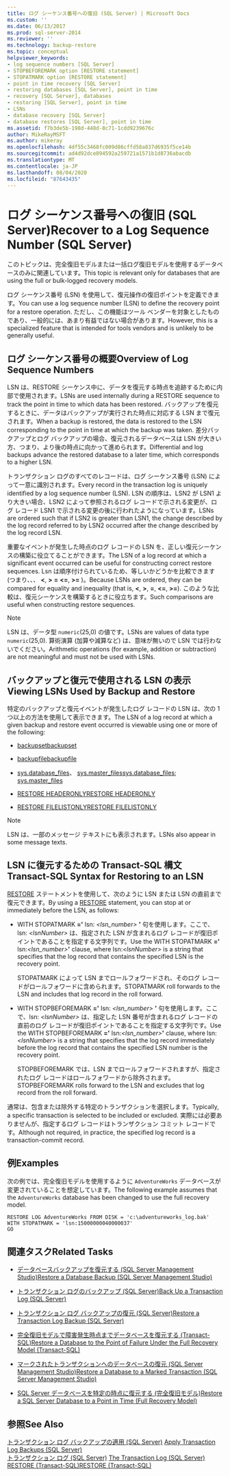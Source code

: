 ```yaml
---
title: ログ シーケンス番号への復旧 (SQL Server) | Microsoft Docs
ms.custom: ''
ms.date: 06/13/2017
ms.prod: sql-server-2014
ms.reviewer: ''
ms.technology: backup-restore
ms.topic: conceptual
helpviewer_keywords:
- log sequence numbers [SQL Server]
- STOPBEFOREMARK option [RESTORE statement]
- STOPATMARK option [RESTORE statement]
- point in time recovery [SQL Server]
- restoring databases [SQL Server], point in time
- recovery [SQL Server], databases
- restoring [SQL Server], point in time
- LSNs
- database recovery [SQL Server]
- database restores [SQL Server], point in time
ms.assetid: f7b3de5b-198d-448d-8c71-1cdd9239676c
author: MikeRayMSFT
ms.author: mikeray
ms.openlocfilehash: 4df55c3468fc009d86cffd58a837d6935f5ce14b
ms.sourcegitcommit: ad4d92dce894592a259721a1571b1d8736abacdb
ms.translationtype: MT
ms.contentlocale: ja-JP
ms.lasthandoff: 08/04/2020
ms.locfileid: "87643435"
---
```

# <a name="recover-to-a-log-sequence-number-sql-server"></a><span data-ttu-id="688e8-102">ログ シーケンス番号への復旧 (SQL Server)</span><span class="sxs-lookup"><span data-stu-id="688e8-102">Recover to a Log Sequence Number (SQL Server)</span></span>
  <span data-ttu-id="688e8-103">このトピックは、完全復旧モデルまたは一括ログ復旧モデルを使用するデータベースのみに関連しています。</span><span class="sxs-lookup"><span data-stu-id="688e8-103">This topic is relevant only for databases that are using the full or bulk-logged recovery models.</span></span>  
  
 <span data-ttu-id="688e8-104">ログ シーケンス番号 (LSN) を使用して、復元操作の復旧ポイントを定義できます。</span><span class="sxs-lookup"><span data-stu-id="688e8-104">You can use a log sequence number (LSN) to define the recovery point for a restore operation.</span></span> <span data-ttu-id="688e8-105">ただし、この機能はツール ベンダーを対象としたものであり、一般的には、あまり有益ではない場合があります。</span><span class="sxs-lookup"><span data-stu-id="688e8-105">However, this is a specialized feature that is intended for tools vendors and is unlikely to be generally useful.</span></span>  
  
##  <a name="overview-of-log-sequence-numbers"></a><a name="LSNs"></a> <span data-ttu-id="688e8-106">ログ シーケンス番号の概要</span><span class="sxs-lookup"><span data-stu-id="688e8-106">Overview of Log Sequence Numbers</span></span>  
 <span data-ttu-id="688e8-107">LSN は、RESTORE シーケンス中に、データを復元する時点を追跡するために内部で使用されます。</span><span class="sxs-lookup"><span data-stu-id="688e8-107">LSNs are used internally during a RESTORE sequence to track the point in time to which data has been restored.</span></span> <span data-ttu-id="688e8-108">バックアップを復元するときに、データはバックアップが実行された時点に対応する LSN まで復元されます。</span><span class="sxs-lookup"><span data-stu-id="688e8-108">When a backup is restored, the data is restored to the LSN corresponding to the point in time at which the backup was taken.</span></span> <span data-ttu-id="688e8-109">差分バックアップとログ バックアップの場合、復元されるデータベースは LSN が大きい方、つまり、より後の時点に向かって進められます。</span><span class="sxs-lookup"><span data-stu-id="688e8-109">Differential and log backups advance the restored database to a later time, which corresponds to a higher LSN.</span></span>  
  
 <span data-ttu-id="688e8-110">トランザクション ログのすべてのレコードは、ログ シーケンス番号 (LSN) によって一意に識別されます。</span><span class="sxs-lookup"><span data-stu-id="688e8-110">Every record in the transaction log is uniquely identified by a log sequence number (LSN).</span></span> <span data-ttu-id="688e8-111">LSN の順序は、LSN2 が LSN1 より大きい場合、LSN2 によって参照されるログ レコードで示される変更が、ログ レコード LSN1 で示される変更の後に行われたようになっています。</span><span class="sxs-lookup"><span data-stu-id="688e8-111">LSNs are ordered such that if LSN2 is greater than LSN1, the change described by the log record referred to by LSN2 occurred after the change described by the log record LSN.</span></span>  
  
 <span data-ttu-id="688e8-112">重要なイベントが発生した時点のログ レコードの LSN を、正しい復元シーケンスの構築に役立てることができます。</span><span class="sxs-lookup"><span data-stu-id="688e8-112">The LSN of a log record at which a significant event occurred can be useful for constructing correct restore sequences.</span></span> <span data-ttu-id="688e8-113">Lsn は順序付けられているため、等しいかどうかを比較できます (つまり、、、 **\<**, **>** **=** **\<=**, **>=** )。</span><span class="sxs-lookup"><span data-stu-id="688e8-113">Because LSNs are ordered, they can be compared for equality and inequality (that is, **\<**, **>**, **=**, **\<=**, **>=**).</span></span> <span data-ttu-id="688e8-114">このような比較は、復元シーケンスを構築するときに役立ちます。</span><span class="sxs-lookup"><span data-stu-id="688e8-114">Such comparisons are useful when constructing restore sequences.</span></span>  
  
> [!NOTE]  
>  <span data-ttu-id="688e8-115">LSN は、データ型 `numeric`(25,0) の値です。</span><span class="sxs-lookup"><span data-stu-id="688e8-115">LSNs are values of data type `numeric`(25,0).</span></span> <span data-ttu-id="688e8-116">算術演算 (加算や減算など) は、意味が無いので LSN では行わないでください。</span><span class="sxs-lookup"><span data-stu-id="688e8-116">Arithmetic operations (for example, addition or subtraction) are not meaningful and must not be used with LSNs.</span></span>  
  

  
## <a name="viewing-lsns-used-by-backup-and-restore"></a><span data-ttu-id="688e8-117">バックアップと復元で使用される LSN の表示</span><span class="sxs-lookup"><span data-stu-id="688e8-117">Viewing LSNs Used by Backup and Restore</span></span>  
 <span data-ttu-id="688e8-118">特定のバックアップと復元イベントが発生したログ レコードの LSN は、次の 1 つ以上の方法を使用して表示できます。</span><span class="sxs-lookup"><span data-stu-id="688e8-118">The LSN of a log record at which a given backup and restore event occurred is viewable using one or more of the following:</span></span>  
  
-   [<span data-ttu-id="688e8-119">backupset</span><span class="sxs-lookup"><span data-stu-id="688e8-119">backupset</span></span>](/sql/relational-databases/system-tables/backupset-transact-sql)  
  
-   [<span data-ttu-id="688e8-120">backupfile</span><span class="sxs-lookup"><span data-stu-id="688e8-120">backupfile</span></span>](/sql/relational-databases/system-tables/backupfile-transact-sql)  
  
-   <span data-ttu-id="688e8-121">[sys.database_files](/sql/relational-databases/system-catalog-views/sys-database-files-transact-sql)、 [sys.master_files](/sql/relational-databases/system-catalog-views/sys-master-files-transact-sql)</span><span class="sxs-lookup"><span data-stu-id="688e8-121">[sys.database_files](/sql/relational-databases/system-catalog-views/sys-database-files-transact-sql); [sys.master_files](/sql/relational-databases/system-catalog-views/sys-master-files-transact-sql)</span></span>  
  
-   [<span data-ttu-id="688e8-122">RESTORE HEADERONLY</span><span class="sxs-lookup"><span data-stu-id="688e8-122">RESTORE HEADERONLY</span></span>](/sql/t-sql/statements/restore-statements-headeronly-transact-sql)  
  
-   [<span data-ttu-id="688e8-123">RESTORE FILELISTONLY</span><span class="sxs-lookup"><span data-stu-id="688e8-123">RESTORE FILELISTONLY</span></span>](/sql/t-sql/statements/restore-statements-filelistonly-transact-sql)  
  
> [!NOTE]  
>  <span data-ttu-id="688e8-124">LSN は、一部のメッセージ テキストにも表示されます。</span><span class="sxs-lookup"><span data-stu-id="688e8-124">LSNs also appear in some message texts.</span></span>  
  
## <a name="transact-sql-syntax-for-restoring-to-an-lsn"></a><span data-ttu-id="688e8-125">LSN に復元するための Transact-SQL 構文</span><span class="sxs-lookup"><span data-stu-id="688e8-125">Transact-SQL Syntax for Restoring to an LSN</span></span>  
 <span data-ttu-id="688e8-126">[RESTORE](/sql/t-sql/statements/restore-statements-transact-sql) ステートメントを使用して、次のように LSN または LSN の直前まで復元できます。</span><span class="sxs-lookup"><span data-stu-id="688e8-126">By using a [RESTORE](/sql/t-sql/statements/restore-statements-transact-sql) statement, you can stop at or immediately before the LSN, as follows:</span></span>  
  
-   <span data-ttu-id="688e8-127">WITH STOPATMARK **='** lsn: _<lsn_number>_ **'** 句を使用します。ここで、lsn: *\<lsnNumber>* は、指定された LSN が含まれるログ レコードが復旧ポイントであることを指定する文字列です。</span><span class="sxs-lookup"><span data-stu-id="688e8-127">Use the WITH STOPATMARK **='** lsn:_<lsn_number>_**'** clause, where lsn:*\<lsnNumber>* is a string that specifies that the log record that contains the specified LSN is the recovery point.</span></span>  
  
     <span data-ttu-id="688e8-128">STOPATMARK によって LSN までロールフォワードされ、そのログ レコードがロールフォワードに含められます。</span><span class="sxs-lookup"><span data-stu-id="688e8-128">STOPATMARK roll forwards to the LSN and includes that log record in the roll forward.</span></span>  
  
-   <span data-ttu-id="688e8-129">WITH STOPBEFOREMARK **='** lsn: _<lsn_number>_ **'** 句を使用します。ここで、lsn: *\<lsnNumber>* は、指定した LSN 番号が含まれるログ レコードの直前のログ レコードが復旧ポイントであることを指定する文字列です。</span><span class="sxs-lookup"><span data-stu-id="688e8-129">Use the WITH STOPBEFOREMARK **='** lsn:_<lsn_number>_**'** clause, where lsn:*\<lsnNumber>* is a string that specifies that the log record immediately before the log record that contains the specified LSN number is the recovery point.</span></span>  
  
     <span data-ttu-id="688e8-130">STOPBEFOREMARK では、LSN までロールフォワードされますが、指定されたログ レコードはロールフォワードから除外されます。</span><span class="sxs-lookup"><span data-stu-id="688e8-130">STOPBEFOREMARK rolls forward to the LSN and excludes that log record from the roll forward.</span></span>  
  
 <span data-ttu-id="688e8-131">通常は、包含または除外する特定のトランザクションを選択します。</span><span class="sxs-lookup"><span data-stu-id="688e8-131">Typically, a specific transaction is selected to be included or excluded.</span></span> <span data-ttu-id="688e8-132">実際には必要ありませんが、指定するログ レコードはトランザクション コミット レコードです。</span><span class="sxs-lookup"><span data-stu-id="688e8-132">Although not required, in practice, the specified log record is a transaction-commit record.</span></span>  
  
## <a name="examples"></a><span data-ttu-id="688e8-133">例</span><span class="sxs-lookup"><span data-stu-id="688e8-133">Examples</span></span>  
 <span data-ttu-id="688e8-134">次の例では、完全復旧モデルを使用するように `AdventureWorks` データベースが変更されていることを想定しています。</span><span class="sxs-lookup"><span data-stu-id="688e8-134">The following example assumes that the `AdventureWorks` database has been changed to use the full recovery model.</span></span>  
  
```  
RESTORE LOG AdventureWorks FROM DISK = 'c:\adventureworks_log.bak'   
WITH STOPATMARK = 'lsn:15000000040000037'  
GO  
```  
  
##  <a name="related-tasks"></a><a name="RelatedTasks"></a> <span data-ttu-id="688e8-135">関連タスク</span><span class="sxs-lookup"><span data-stu-id="688e8-135">Related Tasks</span></span>  
  
-   [<span data-ttu-id="688e8-136">データベースバックアップを復元する &#40;SQL Server Management Studio&#41;</span><span class="sxs-lookup"><span data-stu-id="688e8-136">Restore a Database Backup &#40;SQL Server Management Studio&#41;</span></span>](restore-a-database-backup-using-ssms.md)  
  
-   [<span data-ttu-id="688e8-137">トランザクション ログのバックアップ &#40;SQL Server&#41;</span><span class="sxs-lookup"><span data-stu-id="688e8-137">Back Up a Transaction Log &#40;SQL Server&#41;</span></span>](back-up-a-transaction-log-sql-server.md)  
  
-   [<span data-ttu-id="688e8-138">トランザクション ログ バックアップの復元 &#40;SQL Server&#41;</span><span class="sxs-lookup"><span data-stu-id="688e8-138">Restore a Transaction Log Backup &#40;SQL Server&#41;</span></span>](restore-a-transaction-log-backup-sql-server.md)  
  
-   [<span data-ttu-id="688e8-139">完全復旧モデルで障害発生時点までデータベースを復元する &#40;Transact-SQL&#41;</span><span class="sxs-lookup"><span data-stu-id="688e8-139">Restore a Database to the Point of Failure Under the Full Recovery Model &#40;Transact-SQL&#41;</span></span>](restore-database-to-point-of-failure-full-recovery.md)  
  
-   [<span data-ttu-id="688e8-140">マークされたトランザクションへのデータベースの復元 &#40;SQL Server Management Studio&#41;</span><span class="sxs-lookup"><span data-stu-id="688e8-140">Restore a Database to a Marked Transaction &#40;SQL Server Management Studio&#41;</span></span>](restore-a-database-to-a-marked-transaction-sql-server-management-studio.md)  
  
-   [<span data-ttu-id="688e8-141">SQL Server データベースを特定の時点に復元する &#40;完全復旧モデル&#41;</span><span class="sxs-lookup"><span data-stu-id="688e8-141">Restore a SQL Server Database to a Point in Time &#40;Full Recovery Model&#41;</span></span>](restore-a-sql-server-database-to-a-point-in-time-full-recovery-model.md)  
  
## <a name="see-also"></a><span data-ttu-id="688e8-142">参照</span><span class="sxs-lookup"><span data-stu-id="688e8-142">See Also</span></span>  
 <span data-ttu-id="688e8-143">[トランザクション ログ バックアップの適用 &#40;SQL Server&#41;](transaction-log-backups-sql-server.md) </span><span class="sxs-lookup"><span data-stu-id="688e8-143">[Apply Transaction Log Backups &#40;SQL Server&#41;](transaction-log-backups-sql-server.md) </span></span>  
 <span data-ttu-id="688e8-144">[トランザクション ログ &#40;SQL Server&#41;](../logs/the-transaction-log-sql-server.md) </span><span class="sxs-lookup"><span data-stu-id="688e8-144">[The Transaction Log &#40;SQL Server&#41;](../logs/the-transaction-log-sql-server.md) </span></span>  
 [<span data-ttu-id="688e8-145">RESTORE &#40;Transact-SQL&#41;</span><span class="sxs-lookup"><span data-stu-id="688e8-145">RESTORE &#40;Transact-SQL&#41;</span></span>](/sql/t-sql/statements/restore-statements-transact-sql)  
  
  

